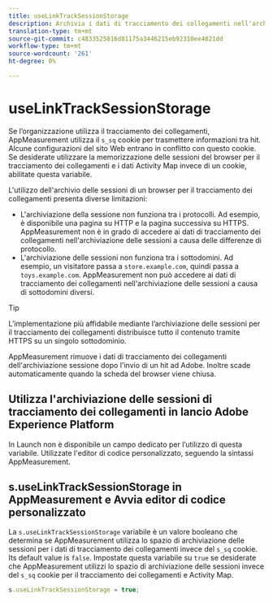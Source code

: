 ```yaml
---
title: useLinkTrackSessionStorage
description: Archivia i dati di tracciamento dei collegamenti nell'archivio delle sessioni invece di un cookie.
translation-type: tm+mt
source-git-commit: c4833525816d81175a3446215eb92310ee4021dd
workflow-type: tm+mt
source-wordcount: '261'
ht-degree: 0%

---
```



# useLinkTrackSessionStorage

Se l’organizzazione utilizza il tracciamento dei collegamenti, AppMeasurement utilizza il `s_sq` cookie per trasmettere informazioni tra hit. Alcune configurazioni del sito Web entrano in conflitto con questo cookie. Se desiderate utilizzare la memorizzazione delle sessioni del browser per il tracciamento dei collegamenti e i dati  Activity Map invece di un cookie, abilitate questa variabile.

L&#39;utilizzo dell&#39;archivio delle sessioni di un browser per il tracciamento dei collegamenti presenta diverse limitazioni:

* L&#39;archiviazione della sessione non funziona tra i protocolli. Ad esempio, è disponibile una pagina su HTTP e la pagina successiva su HTTPS. AppMeasurement non è in grado di accedere ai dati di tracciamento dei collegamenti nell&#39;archiviazione delle sessioni a causa delle differenze di protocollo.
* L&#39;archiviazione delle sessioni non funziona tra i sottodomini. Ad esempio, un visitatore passa a `store.example.com`, quindi passa a `toys.example.com`. AppMeasurement non può accedere ai dati di tracciamento dei collegamenti nell&#39;archiviazione delle sessioni a causa di sottodomini diversi.

>[!TIP]
>
>L’implementazione più affidabile mediante l’archiviazione delle sessioni per il tracciamento dei collegamenti distribuisce tutto il contenuto tramite HTTPS su un singolo sottodominio.

AppMeasurement rimuove i dati di tracciamento dei collegamenti dell&#39;archiviazione sessione dopo l&#39;invio di un hit ad Adobe. Inoltre scade automaticamente quando la scheda del browser viene chiusa.

## Utilizza l&#39;archiviazione delle sessioni di tracciamento dei collegamenti in  lancio Adobe Experience Platform

In Launch non è disponibile un campo dedicato per l’utilizzo di questa variabile. Utilizzate l&#39;editor di codice personalizzato, seguendo la sintassi AppMeasurement.

## s.useLinkTrackSessionStorage in AppMeasurement e Avvia editor di codice personalizzato

La `s.useLinkTrackSessionStorage` variabile è un valore booleano che determina se AppMeasurement utilizza lo spazio di archiviazione delle sessioni per i dati di tracciamento dei collegamenti invece del `s_sq` cookie. Its default value is `false`. Impostate questa variabile su `true` se desiderate che AppMeasurement utilizzi lo spazio di archiviazione delle sessioni invece del `s_sq` cookie per il tracciamento dei collegamenti e  Activity Map.

```js
s.useLinkTrackSessionStorage = true;
```
